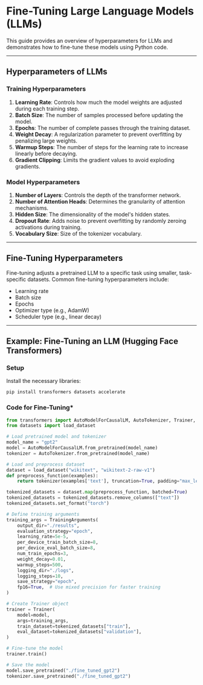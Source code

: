 # Fine-Tuning Large Language Models (LLMs)

This guide provides an overview of hyperparameters for LLMs and demonstrates how to fine-tune these models using Python code.

---

## Hyperparameters of LLMs

### **Training Hyperparameters**
1. **Learning Rate**: Controls how much the model weights are adjusted during each training step.
2. **Batch Size**: The number of samples processed before updating the model.
3. **Epochs**: The number of complete passes through the training dataset.
4. **Weight Decay**: A regularization parameter to prevent overfitting by penalizing large weights.
5. **Warmup Steps**: The number of steps for the learning rate to increase linearly before decaying.
6. **Gradient Clipping**: Limits the gradient values to avoid exploding gradients.

### **Model Hyperparameters**
1. **Number of Layers**: Controls the depth of the transformer network.
2. **Number of Attention Heads**: Determines the granularity of attention mechanisms.
3. **Hidden Size**: The dimensionality of the model's hidden states.
4. **Dropout Rate**: Adds noise to prevent overfitting by randomly zeroing activations during training.
5. **Vocabulary Size**: Size of the tokenizer vocabulary.

---

## Fine-Tuning Hyperparameters

Fine-tuning adjusts a pretrained LLM to a specific task using smaller, task-specific datasets. Common fine-tuning hyperparameters include:
- Learning rate
- Batch size
- Epochs
- Optimizer type (e.g., AdamW)
- Scheduler type (e.g., linear decay)

---

## Example: Fine-Tuning an LLM (Hugging Face Transformers)

### **Setup**
Install the necessary libraries:
```bash
pip install transformers datasets accelerate
```

### **Code for Fine-Tuning***

```python
from transformers import AutoModelForCausalLM, AutoTokenizer, Trainer, TrainingArguments
from datasets import load_dataset

# Load pretrained model and tokenizer
model_name = "gpt2"
model = AutoModelForCausalLM.from_pretrained(model_name)
tokenizer = AutoTokenizer.from_pretrained(model_name)

# Load and preprocess dataset
dataset = load_dataset("wikitext", "wikitext-2-raw-v1")
def preprocess_function(examples):
    return tokenizer(examples['text'], truncation=True, padding="max_length", max_length=128)

tokenized_datasets = dataset.map(preprocess_function, batched=True)
tokenized_datasets = tokenized_datasets.remove_columns(["text"])
tokenized_datasets.set_format("torch")

# Define training arguments
training_args = TrainingArguments(
    output_dir="./results",
    evaluation_strategy="epoch",
    learning_rate=5e-5,
    per_device_train_batch_size=8,
    per_device_eval_batch_size=8,
    num_train_epochs=3,
    weight_decay=0.01,
    warmup_steps=500,
    logging_dir="./logs",
    logging_steps=10,
    save_strategy="epoch",
    fp16=True,  # Use mixed precision for faster training
)

# Create Trainer object
trainer = Trainer(
    model=model,
    args=training_args,
    train_dataset=tokenized_datasets["train"],
    eval_dataset=tokenized_datasets["validation"],
)

# Fine-tune the model
trainer.train()

# Save the model
model.save_pretrained("./fine_tuned_gpt2")
tokenizer.save_pretrained("./fine_tuned_gpt2")
